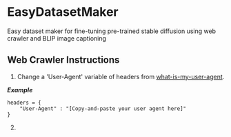 # EasyDatasetMaker
Easy dataset maker for fine-tuning pre-trained stable diffusion using web crawler and BLIP image captioning

## Web Crawler Instructions

1. Change a 'User-Agent' variable of headers from [what-is-my-user-agent](https://www.whatismybrowser.com/detect/what-is-my-user-agent/).

***Example***
```
headers = {
    "User-Agent" : "[Copy-and-paste your user agent here]"
}
```

2. 